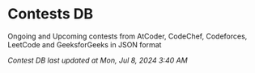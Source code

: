 # Contests DB

Ongoing and Upcoming contests from AtCoder, CodeChef, Codeforces, LeetCode and GeeksforGeeks in JSON format

*Contest DB last updated at Mon, Jul 8, 2024 3:40 AM*  
